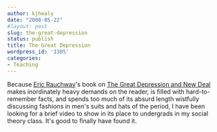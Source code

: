 ```yaml
---
author: kjhealy
date: "2008-05-22"
#layout: post
slug: the-great-depression
status: publish
title: The Great Depression
wordpress_id: '1305'
categories:
- Teaching
---
```


Because [Eric Rauchway](http://edgeofthewest.wordpress.com/)'s book on [The Great Depression and New Deal](http://www.amazon.com/Great-Depression-New-Deal-Introductions/dp/0195326342/ref=sr_1_1?ie=UTF8&s=books&qid=1211494718&sr=1-1) makes inordinately heavy demands on the reader, is filled with hard-to-remember facts, and spends too much of its absurd length wistfully discussing fashions in men's suits and hats of the period, I have been looking for a brief video to show in its place to undergrads in my social theory class. It's good to finally have found it.


